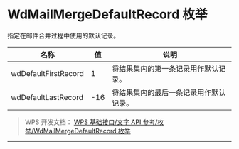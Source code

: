 # WdMailMergeDefaultRecord 枚举

指定在邮件合并过程中使用的默认记录。

| 名称                 | 值  | 说明                                   |
|----------------------|-----|----------------------------------------|
| wdDefaultFirstRecord | 1   | 将结果集内的第一条记录用作默认记录。   |
| wdDefaultLastRecord  | -16 | 将结果集内的最后一条记录用作默认记录。 |

> WPS 开发文档： [WPS 基础接口/文字 API 参考/枚举/WdMailMergeDefaultRecord 枚举](https://qn.cache.wpscdn.cn/encs/doc/office_v19/topics/WPS%20%E5%9F%BA%E7%A1%80%E6%8E%A5%E5%8F%A3/%E6%96%87%E5%AD%97%20API%20%E5%8F%82%E8%80%83/%E6%9E%9A%E4%B8%BE/WdMailMergeDefaultRecord%20%E6%9E%9A%E4%B8%BE.html)

------------------------------------------------------------------------
